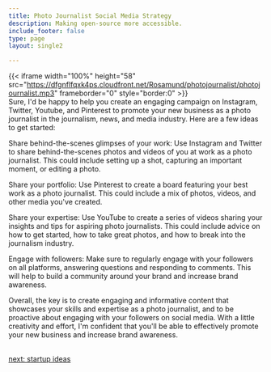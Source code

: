 ```yaml
---
title: Photo Journalist Social Media Strategy
description: Making open-source more accessible.
include_footer: false
type: page
layout: single2

---
```


{{< iframe width="100%" height="58" src="https://dfgnflfqxk4ps.cloudfront.net/Rosamund/photojournalist/photojournalist.mp3" frameborder="0" style="border:0" >}}<br>
Sure, I'd be happy to help you create an engaging campaign on Instagram, Twitter, Youtube, and Pinterest to promote your new business as a photo journalist in the journalism, news, and media industry. Here are a few ideas to get started:

Share behind-the-scenes glimpses of your work: Use Instagram and Twitter to share behind-the-scenes photos and videos of you at work as a photo journalist. This could include setting up a shot, capturing an important moment, or editing a photo.

Share your portfolio: Use Pinterest to create a board featuring your best work as a photo journalist. This could include a mix of photos, videos, and other media you've created.

Share your expertise: Use YouTube to create a series of videos sharing your insights and tips for aspiring photo journalists. This could include advice on how to get started, how to take great photos, and how to break into the journalism industry.

Engage with followers: Make sure to regularly engage with your followers on all platforms, answering questions and responding to comments. This will help to build a community around your brand and increase brand awareness.

Overall, the key is to create engaging and informative content that showcases your skills and expertise as a photo journalist, and to be proactive about engaging with your followers on social media. With a little creativity and effort, I'm confident that you'll be able to effectively promote your new business and increase brand awareness.

<br>
<a href="https://workdojos.com/photojournalist/startup">next: startup ideas</a>
</p>